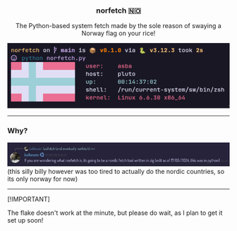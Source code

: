 <center>
  <h3>norfetch 🇳🇴</h3>
  <p>The Python-based system fetch made by the sole reason of swaying a Norway flag on your rice!</p>
  <img src="./assets/screenshot.png">
</center>

---

### Why?

![this is why lmao](./assets/why.png)
(this silly billy however was too tired to actually do the nordic countries, so its only norway for now)

---

[!IMPORTANT]

The flake doesn't work at the minute, but please do wait, as I plan to get it set up soon!
